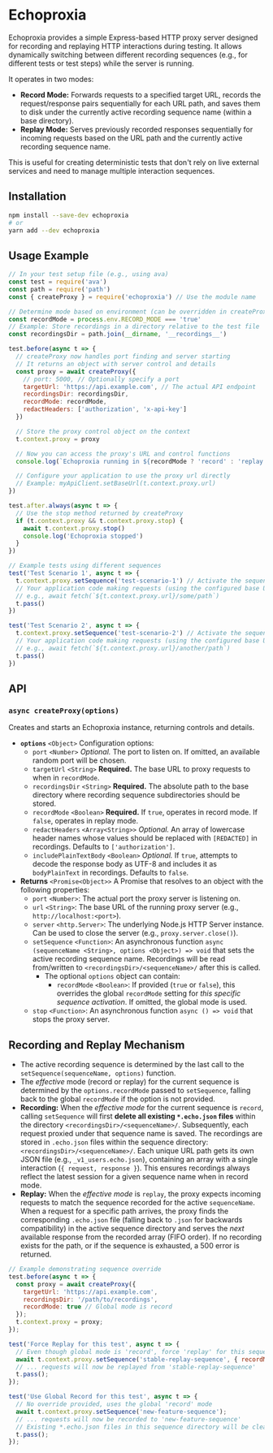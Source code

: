 # Echoproxia

Echoproxia provides a simple Express-based HTTP proxy server designed for recording and replaying HTTP interactions during testing. It allows dynamically switching between different recording sequences (e.g., for different tests or test steps) while the server is running.

It operates in two modes:

*   **Record Mode:** Forwards requests to a specified target URL, records the request/response pairs sequentially for each URL path, and saves them to disk under the currently active recording sequence name (within a base directory).
*   **Replay Mode:** Serves previously recorded responses sequentially for incoming requests based on the URL path and the currently active recording sequence name.

This is useful for creating deterministic tests that don't rely on live external services and need to manage multiple interaction sequences.

## Installation

```bash
npm install --save-dev echoproxia
# or
yarn add --dev echoproxia
```

## Usage Example

```javascript
// In your test setup file (e.g., using ava)
const test = require('ava')
const path = require('path')
const { createProxy } = require('echoproxia') // Use the module name

// Determine mode based on environment (can be overridden in createProxy options)
const recordMode = process.env.RECORD_MODE === 'true'
// Example: Store recordings in a directory relative to the test file
const recordingsDir = path.join(__dirname, '__recordings__')

test.before(async t => {
  // createProxy now handles port finding and server starting
  // It returns an object with server control and details
  const proxy = await createProxy({
    // port: 5000, // Optionally specify a port
    targetUrl: 'https://api.example.com', // The actual API endpoint
    recordingsDir: recordingsDir,
    recordMode: recordMode,
    redactHeaders: ['authorization', 'x-api-key']
  })

  // Store the proxy control object on the context
  t.context.proxy = proxy

  // Now you can access the proxy's URL and control functions
  console.log(`Echoproxia running in ${recordMode ? 'record' : 'replay'} mode on ${t.context.proxy.url}, using base directory ${recordingsDir}`)

  // Configure your application to use the proxy url directly
  // Example: myApiClient.setBaseUrl(t.context.proxy.url)
})

test.after.always(async t => {
  // Use the stop method returned by createProxy
  if (t.context.proxy && t.context.proxy.stop) {
    await t.context.proxy.stop()
    console.log('Echoproxia stopped')
  }
})

// Example tests using different sequences
test('Test Scenario 1', async t => {
  t.context.proxy.setSequence('test-scenario-1') // Activate the sequence via context
  // Your application code making requests (using the configured base URL)
  // e.g., await fetch(`${t.context.proxy.url}/some/path`)
  t.pass()
})

test('Test Scenario 2', async t => {
  t.context.proxy.setSequence('test-scenario-2') // Activate the sequence via context
  // Your application code making requests (using the configured base URL)
  // e.g., await fetch(`${t.context.proxy.url}/another/path`)
  t.pass()
})
```

## API

### `async createProxy(options)`

Creates and starts an Echoproxia instance, returning controls and details.

*   **`options`** `<Object>` Configuration options:
    *   `port` `<Number>` *Optional.* The port to listen on. If omitted, an available random port will be chosen.
    *   `targetUrl` `<String>` **Required.** The base URL to proxy requests to when in `recordMode`.
    *   `recordingsDir` `<String>` **Required.** The absolute path to the base directory where recording sequence subdirectories should be stored.
    *   `recordMode` `<Boolean>` **Required.** If `true`, operates in record mode. If `false`, operates in replay mode.
    *   `redactHeaders` `<Array<String>>` *Optional.* An array of lowercase header names whose values should be replaced with `[REDACTED]` in recordings. Defaults to `['authorization']`.
    *   `includePlainTextBody` `<Boolean>` *Optional.* If `true`, attempts to decode the response body as UTF-8 and includes it as `bodyPlainText` in recordings. Defaults to `false`.
*   **Returns** `<Promise<Object>>` A Promise that resolves to an object with the following properties:
    *   `port` `<Number>`: The actual port the proxy server is listening on.
    *   `url` `<String>`: The base URL of the running proxy server (e.g., `http://localhost:<port>`).
    *   `server` `<http.Server>`: The underlying Node.js HTTP Server instance. Can be used to close the server (e.g., `proxy.server.close()`).
    *   `setSequence` `<Function>`: An asynchronous function `async (sequenceName <String>, options <Object>) => void` that sets the active recording sequence name. Recordings will be read from/written to `<recordingsDir>/<sequenceName>/` after this is called.
        *   The optional `options` object can contain:
            *   `recordMode` `<Boolean>`: If provided (`true` or `false`), this overrides the global `recordMode` setting for *this specific sequence activation*. If omitted, the global mode is used.
    *   `stop` `<Function>`: An asynchronous function `async () => void` that stops the proxy server.

## Recording and Replay Mechanism

*   The active recording sequence is determined by the last call to the `setSequence(sequenceName, options)` function.
*   The *effective* mode (record or replay) for the current sequence is determined by the `options.recordMode` passed to `setSequence`, falling back to the global `recordMode` if the option is not provided.
*   **Recording:** When the *effective mode* for the current sequence is `record`, calling `setSequence` will first **delete all existing `*.echo.json` files** within the directory `<recordingsDir>/<sequenceName>/`. Subsequently, each request proxied under that sequence name is saved. The recordings are stored in `.echo.json` files within the sequence directory: `<recordingsDir>/<sequenceName>/`. Each unique URL path gets its own JSON file (e.g., `_v1_users.echo.json`), containing an array with a single interaction (`{ request, response }`). This ensures recordings always reflect the latest session for a given sequence name when in record mode.
*   **Replay:** When the *effective mode* is `replay`, the proxy expects incoming requests to match the sequence recorded for the active `sequenceName`. When a request for a specific path arrives, the proxy finds the corresponding `.echo.json` file (falling back to `.json` for backwards compatibility) in the active sequence directory and serves the *next* available response from the recorded array (FIFO order). If no recording exists for the path, or if the sequence is exhausted, a 500 error is returned.

```javascript
// Example demonstrating sequence override
test.before(async t => {
  const proxy = await createProxy({
    targetUrl: 'https://api.example.com',
    recordingsDir: '/path/to/recordings',
    recordMode: true // Global mode is record
  });
  t.context.proxy = proxy;
});

test('Force Replay for this test', async t => {
  // Even though global mode is 'record', force 'replay' for this sequence
  await t.context.proxy.setSequence('stable-replay-sequence', { recordMode: false });
  // ... requests will now be replayed from 'stable-replay-sequence'
  t.pass();
});

test('Use Global Record for this test', async t => {
  // No override provided, uses the global 'record' mode
  await t.context.proxy.setSequence('new-feature-sequence');
  // ... requests will now be recorded to 'new-feature-sequence'
  // Existing *.echo.json files in this sequence directory will be cleared first.
  t.pass();
});
```